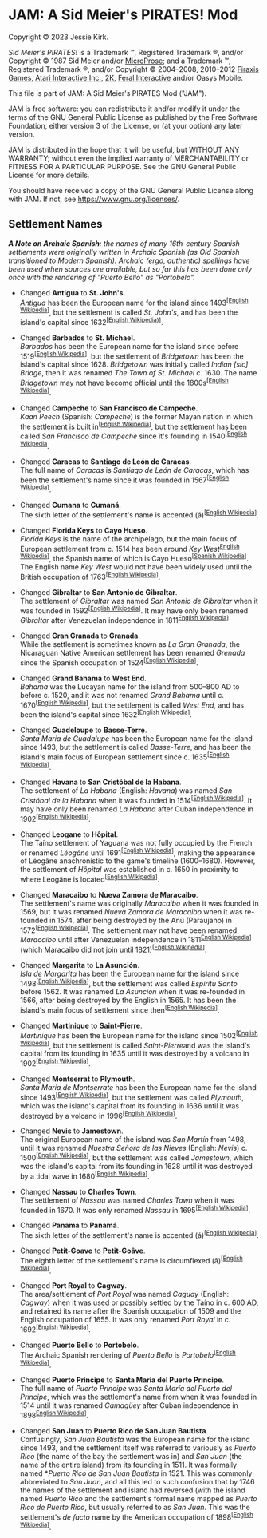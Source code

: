 # JAM: A Sid Meier's PIRATES! Mod

Copyright © 2023 Jessie Kirk.

*Sid Meier's PIRATES!* is a Trademark ™, Registered Trademark ®, and/or Copyright © 1987 Sid Meier and/or [MicroProse](https://www.microprose.com/); and a Trademark ™, Registered Trademark ®, and/or Copyright © 2004–2008, 2010–2012 [Firaxis Games](https://firaxis.com/), [Atari Interactive Inc.](https://atari.com/), [2K](https://2k.com/), [Feral Interactive](https://www.feralinteractive.com/) and/or Oasys Mobile.

This file is part of JAM: A Sid Meier's PIRATES Mod ("JAM").

JAM is free software: you can redistribute it and/or modify it under the terms of the GNU General Public License as published by the Free Software Foundation, either version 3 of the License, or (at your option) any later version.

JAM is distributed in the hope that it will be useful, but WITHOUT ANY WARRANTY; without even the implied warranty of MERCHANTABILITY or FITNESS FOR A PARTICULAR PURPOSE. See the GNU General Public License for more details.

You should have received a copy of the GNU General Public License along with JAM. If not, see https://www.gnu.org/licenses/.

## Settlement Names
***A Note on Archaic Spanish**: the names of many 16th-century Spanish settlements were originally written in Archaic Spanish (as Old Spanish transitioned to Modern Spanish). Archaic (ergo, authentic) spellings have been used when sources are available, but so far this has been done only once with the rendering of "Puerto Bello" as "Portobelo".*

* Changed **Antigua** to **St. John's**.<br>
*Antigua* has been the European name for the island since 1493<sup>[[English Wikipedia](https://en.wikipedia.org/wiki/History_of_Antigua_and_Barbuda)]</sup>, but the settlement is called *St. John's*, and has been the island's capital since 1632<sup>[[English Wikipedia](https://en.wikipedia.org/wiki/St._John%27s,_Antigua_and_Barbuda))]</sup>.

* Changed **Barbados** to **St. Michael**.<br>
*Barbados* has been the European name for the island since before 1519<sup>[[English Wikipedia](https://en.wikipedia.org/wiki/Barbados)]</sup>, but the settlement of *Bridgetown* has been the island's capital since 1628. *Bridgetown* was initially called *Indian [sic] Bridge*, then it was renamed *The Town of St. Michael* c. 1630. The name *Bridgetown* may not have become official until the 1800s<sup>[[English Wikipedia](https://en.wikipedia.org/wiki/Bridgetown)]</sup>.

* Changed **Campeche** to **San Francisco de Campeche**.<br>
*Kaan Peech* (Spanish: *Campeche*) is the former Mayan nation in which the settlement is built in<sup>[[English Wikipedia](https://en.wikipedia.org/wiki/Can_Pech)]</sup>, but the settlement has been called *San Francisco de Campeche* since it's founding in 1540<sup>[[English Wikipedia](https://en.wikipedia.org/wiki/Campeche_(city))</sup>.

* Changed **Caracas** to **Santiago de León de Caracas**.<br>
The full name of *Caracas* is *Santiago de León de Caracas*, which has been the settlement's name since it was founded in 1567<sup>[[English Wikipedia](https://en.wikipedia.org/wiki/Caracas)]</sup>.

* Changed **Cumana** to **Cumaná**.<br>
The sixth letter of the settlement's name is accented (á)<sup>[[English Wikipedia](https://en.wikipedia.org/wiki/Cuman%C3%A1)]</sup>.

* Changed **Florida Keys** to **Cayo Hueso**.<br>
*Florida Keys* is the name of the archipelago, but the main focus of European settlement from c. 1514 has been around *Key West*<sup>[English Wikipedia](https://en.wikipedia.org/wiki/Florida_Keys)]</sup>, the Spanish name of which is Cayo Hueso<sup>[[Spanish Wikipedia](https://es.wikipedia.org/wiki/Cayo_Hueso)]</sup>. The English name *Key West* would not have been widely used until the British occupation of 1763<sup>[[English Wikipedia](https://en.wikipedia.org/wiki/Key_West)]</sup>.

* Changed **Gibraltar** to **San Antonio de Gibraltar**.<br>
The settlement of *Gibraltar* was named *San Antonio de Gibraltar* when it was founded in 1592<sup>[[English Wikipedia](https://en.wikipedia.org/wiki/Gibraltar,_Venezuela)]</sup>. It may have only been renamed *Gibraltar* after Venezuelan independence in 1811<sup>[English Wikipedia](https://en.wikipedia.org/wiki/Venezuelan_Independence)]</sup>

* Changed **Gran Granada** to **Granada**.<br>
While the settlement is sometimes known as *La Gran Granada*, the Nicaraguan Native American settlement has been renamed *Grenada* since the Spanish occupation of 1524<sup>[[English Wikipedia](https://en.wikipedia.org/wiki/Granada,_Nicaragua)]</sup>.

* Changed **Grand Bahama** to **West End**.<br>
*Bahama* was the Lucayan name for the island from 500–800 AD to before c. 1520, and it was not renamed *Grand Bahama* until c. 1670<sup>[[English Wikipedia](https://en.wikipedia.org/wiki/The_Bahamas)]</sup>, but the settlement is called *West End*, and has been the island's capital since 1632<sup>[[English Wikipedia](https://en.wikipedia.org/wiki/West_End,_Bahamas)]</sup>.

* Changed **Guadeloupe** to **Basse-Terre**.<br>
*Santa María de Guadalupe* has been the European name for the island since 1493, but the settlement is called *Basse-Terre*, and has been the island's main focus of European settlement since c. 1635<sup>[[English Wikipedia](https://en.wikipedia.org/wiki/Guadeloupe)]</sup>.

* Changed **Havana** to **San Cristóbal de la Habana**.<br>
The settlement of *La Habana* (English: *Havana*) was named *San Cristóbal de la Habana* when it was founded in 1514<sup>[[English Wikipedia](https://en.wikipedia.org/wiki/Havana)]</sup>. It may have only been renamed *La Habana* after Cuban independence in 1902<sup>[[English Wikipedia](https://en.wikipedia.org/wiki/Cuban_War_of_Independence)]</sup>.

* Changed **Leogane** to **Hôpital**.<br>
The Taíno settlement of Yaguana was not fully occupied by the French or renamed *Léogâne* until 1691<sup>[[English Wikipedia](https://en.wikipedia.org/wiki/L%C3%A9og%C3%A2ne)]</sup>, making the appearance of Léogâne anachronistic to the game's timeline (1600–1680). However, the settlement of *Hôpital* was established in c. 1650 in proximity to where Léogâne is located<sup>[[English Wikipedia](https://en.wikipedia.org/wiki/Port-au-Prince)]</sup>.

* Changed **Maracaibo** to **Nueva Zamora de Maracaibo**.<br>
The settlement's name was originally *Maracaibo* when it was founded in 1569, but it was renamed *Nueva Zamora de Maracaibo* when it was re-founded in 1574, after being destroyed by the Anũ (Paraujano) in 1572<sup>[[English Wikipedia](https://en.wikipedia.org/wiki/Maracaibo)]</sup>. The settlement may not have been renamed *Maracaibo* until after Venezuelan independence in 1811<sup>[English Wikipedia](https://en.wikipedia.org/wiki/Venezuelan_Independence)]</sup> (which Maracaibo did not join until 1821)<sup>[[English Wikipedia](https://en.wikipedia.org/wiki/Maracaibo)]</sup>.

* Changed **Margarita** to **La Asunción**.<br>
*Isla de Margarita* has been the European name for the island since 1498<sup>[[English Wikipedia](https://en.wikipedia.org/wiki/Margarita_Island)]</sup>, but the settlement was called *Espíritu Santo* before 1562. It was renamed *La Asunción* when it was re-founded in 1566, after being destroyed by the English in 1565. It has been the island's main focus of settlement since then<sup>[[English Wikipedia](https://en.wikipedia.org/wiki/La_Asunci%C3%B3n)]</sup>.

* Changed **Martinique** to **Saint-Pierre**.<br>
*Martinique* has been the European name for the island since 1502<sup>[[English Wikipedia](https://en.wikipedia.org/wiki/Martinique)]</sup>, but the settlement is called *Saint-Pierre*and was the island's capital from its founding in 1635 until it was destroyed by a volcano in 1902<sup>[[English Wikipedia](https://en.wikipedia.org/wiki/Saint-Pierre,_Martinique)]</sup>.

* Changed **Montserrat** to **Plymouth**.<br>
*Santa María de Montserrate* has been the European name for the island since 1493<sup>[[English Wikipedia](https://en.wikipedia.org/wiki/Montserrat)]</sup>, but the settlement was called *Plymouth*, which was the island's capital from its founding in 1636 until it was destroyed by a volcano in 1996<sup>[[English Wikipedia](https://en.wikipedia.org/wiki/Plymouth,_Montserrat)]</sup>.

* Changed **Nevis** to **Jamestown**.<br>
The original European name of the island was *San Martín* from 1498, until it was renamed *Nuestra Señora de las Nieves* (English: *Nevis*) c. 1500<sup>[[English Wikipedia](https://en.wikipedia.org/wiki/Nevis)]</sup>, but the settlement was called *Jamestown*, which was the island's capital from its founding in 1628 until it was destroyed by a tidal wave in 1680<sup>[[English Wikipedia](https://en.wikipedia.org/wiki/Charlestown,_Nevis)]</sup>.

* Changed **Nassau** to **Charles Town**.<br>
The settlement of *Nassau* was named *Charles Town* when it was founded in 1670. It was only renamed *Nassau* in 1695<sup>[[English Wikipedia](https://en.wikipedia.org/wiki/Nassau,_Bahamas)]</sup>.

* Changed **Panama** to **Panamá**.<br>
The sixth letter of the settlement's name is accented (á)<sup>[[English Wikipedia](https://en.wikipedia.org/wiki/Panama_City)]</sup>.

* Changed **Petit-Goave** to **Petit-Goâve**.<br>
The eighth letter of the settlement's name is circumflexed (â)<sup>[[English Wikipedia](https://en.wikipedia.org/wiki/Petit-Go%C3%A2ve)]</sup>.

* Changed **Port Royal** to **Cagway**.<br>
The area/settlement of *Port Royal* was named *Caguay* (English: *Cagway*) when it was used or possibly settled by the Taíno in c. 600 AD, and retained its name after the Spanish occupation of 1509 and the English occupation of 1655. It was only renamed *Port Royal* in c. 1692<sup>[[English Wikipedia](https://en.wikipedia.org/wiki/Port_Royal)]</sup>.

* Changed **Puerto Bello** to **Portobelo**.<br>
The Archaic Spanish rendering of *Puerto Bello* is *Portobelo*<sup>[[English Wikipedia](https://en.wikipedia.org/wiki/Portobelo,_Col%C3%B3n)]</sup>.

* Changed **Puerto Principe** to **Santa Maria del Puerto Principe**.<br>
The full name of *Puerto Principe* was *Santa María del Puerto del Príncipe*, which was the settlement's name from when it was founded in 1514 until it was renamed *Camagüey* after Cuban independence in 1898<sup>[English Wikipedia](https://en.wikipedia.org/wiki/Camag%C3%BCey)]</sup>.

* Changed **San Juan** to **Puerto Rico de San Juan Bautista**.<br>
Confusingly, *San Juan Bautista* was the European name for the island since 1493, and the settlement itself was referred to variously as *Puerto Rico* (the name of the bay the settlement was in) and *San Juan* (the name of the entire island) from its founding in 1511. It was formally named **Puerto Rico de San Juan Bautista* in 1521. This was commonly abbreviated to *San Juan*, and all this led to such confusion that by 1746 the names of the settlement and island had reversed (with the island named *Puerto Rico* and the settlement's formal name mapped as *Puerto Rico de Puerto Rico*, but usually referred to as *San Juan*. This was the settlement's *de facto* name by the American occupation of 1898<sup>[[English Wikipedia](https://en.wikipedia.org/wiki/San_Juan%2C_Puerto_Rico)]</sup>.
